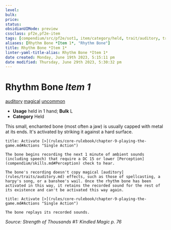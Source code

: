 ```yaml
---
level:
bulk:
price:
status:
obsidianUIMode: preview
cssclass: pf2e,pf2e-item
tags: [compendium/src/pf2e/sot1, item/category/held, trait/auditory, trait/magical, trait/uncommon]
aliases: [Rhythm Bone *Item 1*, "Rhythm Bone"]
title: Rhythm Bone *Item 1*
linter-yaml-title-alias: Rhythm Bone *Item 1*
date created: Monday, June 19th 2023, 5:15:11 pm
date modified: Thursday, June 29th 2023, 5:30:32 pm
---
```


# Rhythm Bone *Item 1*

[auditory](rules/traits/auditory.md) [magical](rules/traits/magical.md) [uncommon](rules/traits/uncommon.md)  

- **Usage** held in 1 hand; **Bulk** L
- **Category** Held

This small, enchanted bone (most often a jaw) is usually capped with metal at its ends. It's activated by striking it against a hard surface.

```ad-embed-ability
title: Activate [>](rules/core-rulebook/chapter-9-playing-the-game.md#Actions "Single Action")

The bone begins recording the next 1 minute of ambient sounds (including speech) that require a DC 15 or lower [Perception](compendium/skills.md#Perception) check to hear.

The bone's recording doesn't copy magical [auditory](rules/traits/auditory.md) effects, such as those of spellcasting, a harpy's song, or a banshee's wail. Once the rhythm bone has been activated in this way, it retains the recorded sound for the rest of its existence and can't be activated this way again.
```

```ad-embed-ability
title: Activate [>](rules/core-rulebook/chapter-9-playing-the-game.md#Actions "Single Action")

The bone replays its recorded sounds.
```

*Source: Strength of Thousands #1: Kindled Magic p. 76*
